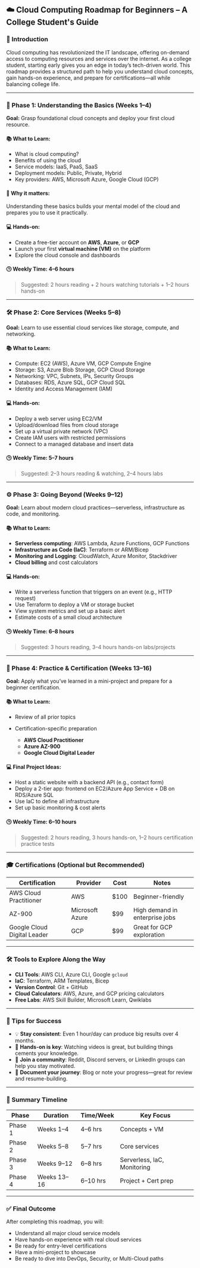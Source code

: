 ## ☁️ Cloud Computing Roadmap for Beginners – A College Student's Guide

### 📘 Introduction

Cloud computing has revolutionized the IT landscape, offering on-demand access to computing resources and services over the internet. As a college student, starting early gives you an edge in today’s tech-driven world. This roadmap provides a structured path to help you understand cloud concepts, gain hands-on experience, and prepare for certifications—all while balancing college life.

---

### 🔰 Phase 1: Understanding the Basics (Weeks 1–4)

**Goal:** Grasp foundational cloud concepts and deploy your first cloud resource.

#### 📚 What to Learn:

* What is cloud computing?
* Benefits of using the cloud
* Service models: IaaS, PaaS, SaaS
* Deployment models: Public, Private, Hybrid
* Key providers: AWS, Microsoft Azure, Google Cloud (GCP)

#### 🧠 Why it matters:

Understanding these basics builds your mental model of the cloud and prepares you to use it practically.

#### 💻 Hands-on:

* Create a free-tier account on **AWS**, **Azure**, or **GCP**
* Launch your first **virtual machine (VM)** on the platform
* Explore the cloud console and dashboards

#### 🕒 Weekly Time: 4–6 hours

> Suggested: 2 hours reading + 2 hours watching tutorials + 1–2 hours hands-on

---

### 🛠️ Phase 2: Core Services (Weeks 5–8)

**Goal:** Learn to use essential cloud services like storage, compute, and networking.

#### 📚 What to Learn:

* Compute: EC2 (AWS), Azure VM, GCP Compute Engine
* Storage: S3, Azure Blob Storage, GCP Cloud Storage
* Networking: VPC, Subnets, IPs, Security Groups
* Databases: RDS, Azure SQL, GCP Cloud SQL
* Identity and Access Management (IAM)

#### 💻 Hands-on:

* Deploy a web server using EC2/VM
* Upload/download files from cloud storage
* Set up a virtual private network (VPC)
* Create IAM users with restricted permissions
* Connect to a managed database and insert data

#### 🕒 Weekly Time: 5–7 hours

> Suggested: 2–3 hours reading & watching, 2–4 hours labs

---

### ⚙️ Phase 3: Going Beyond (Weeks 9–12)

**Goal:** Learn about modern cloud practices—serverless, infrastructure as code, and monitoring.

#### 📚 What to Learn:

* **Serverless computing**: AWS Lambda, Azure Functions, GCP Functions
* **Infrastructure as Code (IaC)**: Terraform or ARM/Bicep
* **Monitoring and Logging**: CloudWatch, Azure Monitor, Stackdriver
* **Cloud billing** and cost calculators

#### 💻 Hands-on:

* Write a serverless function that triggers on an event (e.g., HTTP request)
* Use Terraform to deploy a VM or storage bucket
* View system metrics and set up a basic alert
* Estimate costs of a small cloud architecture

#### 🕒 Weekly Time: 6–8 hours

> Suggested: 3 hours reading, 3–4 hours hands-on labs/projects

---

### 🎯 Phase 4: Practice & Certification (Weeks 13–16)

**Goal:** Apply what you’ve learned in a mini-project and prepare for a beginner certification.

#### 📚 What to Learn:

* Review of all prior topics
* Certification-specific preparation

  * **AWS Cloud Practitioner**
  * **Azure AZ-900**
  * **Google Cloud Digital Leader**

#### 💻 Final Project Ideas:

* Host a static website with a backend API (e.g., contact form)
* Deploy a 2-tier app: frontend on EC2/Azure App Service + DB on RDS/Azure SQL
* Use IaC to define all infrastructure
* Set up basic monitoring & cost alerts

#### 🕒 Weekly Time: 6–10 hours

> Suggested: 2 hours reading, 3 hours hands-on, 1–2 hours certification practice tests

---

### 🎓 Certifications (Optional but Recommended)

| Certification               | Provider        | Cost                          | Notes                          |
| --------------------------- | --------------- | ----------------------------- | ------------------------------ |
| AWS Cloud Practitioner      | AWS             | \$100                         | Beginner-friendly              |
| AZ-900                      | Microsoft Azure | \$99                          | High demand in enterprise jobs |
| Google Cloud Digital Leader | GCP             | \$99                          | Great for GCP exploration      |

---

### 🛠 Tools to Explore Along the Way

* **CLI Tools**: AWS CLI, Azure CLI, Google `gcloud`
* **IaC**: Terraform, ARM Templates, Bicep
* **Version Control**: Git + GitHub
* **Cloud Calculators**: AWS, Azure, and GCP pricing calculators
* **Free Labs**: AWS Skill Builder, Microsoft Learn, Qwiklabs

---

### 🧠 Tips for Success

* 💡 **Stay consistent**: Even 1 hour/day can produce big results over 4 months.
* 🧪 **Hands-on is key**: Watching videos is great, but building things cements your knowledge.
* 🤝 **Join a community**: Reddit, Discord servers, or LinkedIn groups can help you stay motivated.
* 📘 **Document your journey**: Blog or note your progress—great for review and resume-building.

---

### 📅 Summary Timeline

| Phase   | Duration    | Time/Week | Key Focus                   |
| ------- | ----------- | --------- | --------------------------- |
| Phase 1 | Weeks 1–4   | 4–6 hrs   | Concepts + VM               |
| Phase 2 | Weeks 5–8   | 5–7 hrs   | Core services               |
| Phase 3 | Weeks 9–12  | 6–8 hrs   | Serverless, IaC, Monitoring |
| Phase 4 | Weeks 13–16 | 6–10 hrs  | Project + Cert prep         |

---

### ✅ Final Outcome

After completing this roadmap, you will:

* Understand all major cloud service models
* Have hands-on experience with real cloud services
* Be ready for entry-level certifications
* Have a mini-project to showcase
* Be ready to dive into DevOps, Security, or Multi-Cloud paths

